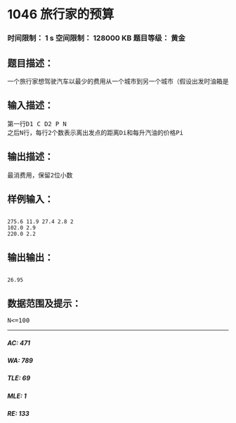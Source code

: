 # 1046 旅行家的预算   
### 时间限制： 1 s     空间限制： 128000 KB     题目等级： 黄金  
## 题目描述：  

<pre>
一个旅行家想驾驶汽车以最少的费用从一个城市到另一个城市（假设出发时油箱是空的）。给定两个城市之间的距离D1、汽车油箱的容量C（以升为单位）、每升汽油能行驶的距离D2、出发点每升汽油价格P和沿途油站数N（N可以为零），油站i离出发点的距离Di、每升汽油价格Pi（i=1，2，……N）。计算结果四舍五入至小数点后两位。如果无法到达目的地，则输出“No Solution”。
</pre>
  
  
## 输入描述：  

<pre>
第一行D1 C D2 P N
之后N行，每行2个数表示离出发点的距离Di和每升汽油的价格Pi
</pre>
  
  
## 输出描述：  

<pre>
最消费用，保留2位小数
</pre>
  
  
## 样例输入：  

<pre><code>
275.6 11.9 27.4 2.8 2
102.0 2.9
220.0 2.2
</code></pre>
  
  
## 输出输出：  

<pre><code>
26.95
</code></pre>
  
  
## 数据范围及提示：  

<pre>
N<=100
</pre>
  
  
***  

##### AC: 471  
##### WA: 789  
##### TLE: 69  
##### MLE: 1  
##### RE: 133  

